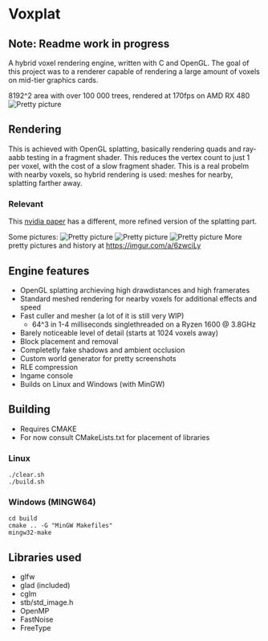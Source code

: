 # Voxplat
## Note: Readme work in progress

A hybrid voxel rendering engine, written with C and OpenGL. The goal of this
project was to a renderer capable of rendering a large amount of
voxels on mid-tier graphics cards.

8192^2 area with over 100 000 trees, rendered at 170fps on AMD RX 480
![Pretty picture](https://i.imgur.com/tnNTgnH.jpg)

## Rendering

This is achieved with OpenGL splatting, basically rendering quads and ray-aabb
testing in a fragment shader. This reduces the vertex count to just 1 per voxel, 
with the cost of a slow fragment shader. This is a real probelm with nearby
voxels, so hybrid rendering is used: meshes for nearby, splatting farther away.

### Relevant
This [nvidia paper](http://www.jcgt.org/published/0007/03/04/) has a different, 
more refined version of the splatting part.

Some pictures:
![Pretty picture](https://i.imgur.com/ytUnnra.jpg)
![Pretty picture](https://i.imgur.com/BmAt7jr.jpg)
![Pretty picture](https://i.imgur.com/Gw4Vdu5.jpg)
More pretty pictures and history at https://imgur.com/a/6zwciLy

## Engine features
- OpenGL splatting archieving high drawdistances and high framerates
- Standard meshed rendering for nearby voxels for additional effects and speed
- Fast culler and mesher (a lot of it is still very WIP)
	- 64^3 in 1-4 milliseconds singlethreaded on a Ryzen 1600 @ 3.8GHz
- Barely noticeable level of detail (starts at 1024 voxels away)
- Block placement and removal
- Completetly fake shadows and ambient occlusion
- Custom world generator for pretty screenshots
- RLE compression
- Ingame console
- Builds on Linux and Windows (with MinGW)


## Building
- Requires CMAKE
- For now consult CMakeLists.txt for placement of libraries

### Linux
```
./clear.sh
./build.sh
```

### Windows (MINGW64)
```
cd build
cmake .. -G "MinGW Makefiles"
mingw32-make
```

## Libraries used
- glfw
- glad (included)
- cglm
- stb/std_image.h
- OpenMP
- FastNoise
- FreeType
